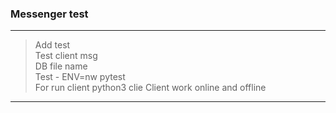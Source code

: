 ### Messenger test
***
>Add test  
>Test client msg  
>DB file name  
>Test - ENV=nw pytest  
>For run client python3 clie
>Client work online and offline  
---
